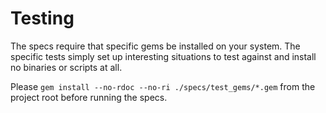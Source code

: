 Testing
=======

The specs require that specific gems be installed on your system. The specific tests simply set up interesting situations to test against and install no binaries or scripts at all.

Please `gem install --no-rdoc --no-ri ./specs/test_gems/*.gem` from the project root before running the specs. 